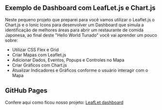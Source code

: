 ## Exemplo de Dashboard com LeafLet.js e Chart.js

Neste pequeno projeto que preparei para você vamos utilizar o Leaflet.js o Chart.js e o Ionic Icons para desenvolver um Dashboard que simula a identificação de melhores áreas para abrir um restaurante de comida Japonesa, ao final deste "Hello World Tunado" você vai aprender um pouco sobre:

- Utilizar CSS Flex e Grid
- Criar Mapas com Leaflet.js
- Adicionar Dados, Eventos, Popups e Controles no Mapa
- Criar Gráficos com Chart.js
- Atualizar Indicadores e Gráficos conforme o usuário interagir com o Mapa

## GitHub Pages

Confere aqui como ficou nosso projeto: [LeafLet dashboard](https://diegogeodev.github.io/Dashboard/)
